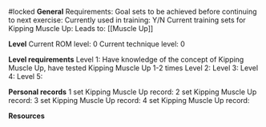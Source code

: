 #locked
**General**
Requirements:
Goal sets to be achieved before continuing to next exercise:
Currently used in training: Y/N
Current training sets for Kipping Muscle Up:
Leads to: [[Muscle Up]]

**Level**
Current ROM level: 0
Current technique level: 0

**Level requirements**
Level 1: Have knowledge of the concept of Kipping Muscle Up, have tested Kipping Muscle Up 1-2 times
Level 2:
Level 3:
Level 4:
Level 5:

**Personal records**
1 set Kipping Muscle Up record:
2 set Kipping Muscle Up record:
3 set Kipping Muscle Up record:
4 set Kipping Muscle Up record:

**Resources**


